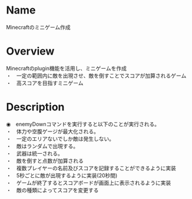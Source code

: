 # Name
Minecraftのミニゲーム作成

# Overview
Minecraftのplugin機能を活用し、ミニゲームを作成</br>
・　一定の範囲内に敵を出現させ、敵を倒すことでスコアが加算されるゲーム</br>
・　高スコアを目指すミニゲーム
# Description
◉　enemyDownコマンドを実行すると以下のことが実行される。<br>
・　体力や空腹ゲージが最大化される。<br>
・　一定のエリアないでしか敵は発生しない。<br>
・　敵はランダムで出現する。<br>
・　武器は統一される。<br>
・　敵を倒すと点数が加算される<br>
・　複数プレイヤーの名前及びスコアを記録することができるように実装<br>
・　5秒ごとに敵が出現するように実装(20秒間)<br>
・　ゲームが終了するとスコアボードが画面上に表示されるように実装<br>
・　敵の種類によってスコアを変更する<br>